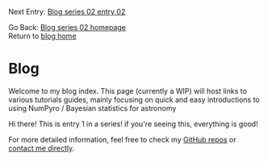 Next Entry: [Blog series 02 entry 02](.\..\02_02_entrytwo\item2.html)  
  
  
Go Back: [Blog series 02 homepage](.\..\02home.html)  
Return to [blog home](.\..\..\bloghome.html)  
  
# Blog
  

  
Welcome to my blog index. This page (currently a WIP) will host links to various tutorials guides, mainly focusing on quick and easy introductions to using NumPyro / Bayesian statistics for astronomy  
  
  
Hi there! This is entry 1 in a series! if you're seeing this, everything is good!  
  
For more detailed information, feel free to check my [GitHub repos](https://github.com/HughMcDougall/) or [contact me directly](hughmcdougallemail@gmail.com).  
  
